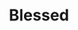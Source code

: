 ---
pid: llp346
title: Blessed
location_transcription: 
coordinates: "[-75.163697729974, 39.955210767306]"
zipcode: '19106'
gen_neighborhood: Center City
neighborhood: Society Hill,Old City
outside_phl: 
age: '11'
age_range: 6-13
instagram: 
image_file_name: llp_346.jpg
proposal_transcription: This is a cross to resemble god
topic: Religion
topic_summary: '0'
type: Sculpture Statue
keywords_other: cross, crucifix, christ, god, blessed
credit: 'Juli an Alacam # #'
image_labels: 
twitter: 
facebook: 
permalink: "/monuments/llp346/"
layout: item-page
---